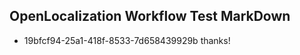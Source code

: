 ## OpenLocalization Workflow Test MarkDown
* 19bfcf94-25a1-418f-8533-7d658439929b thanks!

<!--HONumber=Sep16_HO1-->


